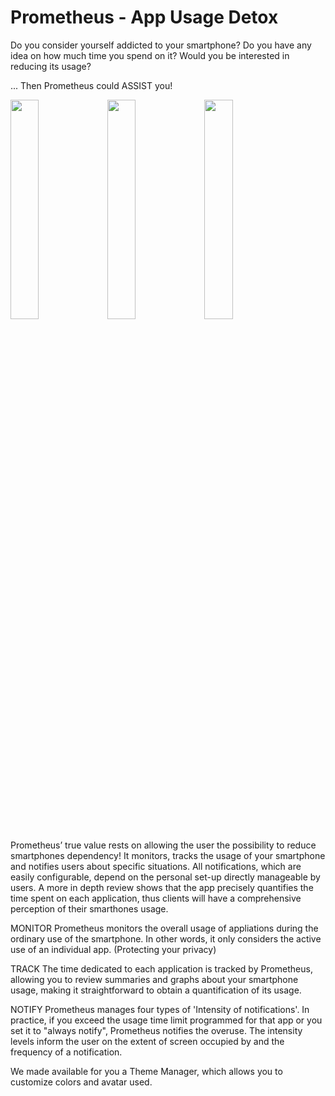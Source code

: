 # Prometheus - App Usage Detox

Do you consider yourself addicted to your smartphone?
Do you have any idea on how much time you spend on it?
Would you be interested in reducing its usage?

... Then Prometheus could ASSIST you!


<div><img src="https://lh3.googleusercontent.com/JSm9h7-Ixn5-n7siXQt8k-6Re0EthBeftZ7apgsTgAjuHFWj2YUSyZFchnYQel131fQd=w2560-h1286-rw" width="30%">
<img src="https://lh3.googleusercontent.com/oDYz5Vbszv201yuaIyV5NY1ud0la6w-tK-86VjSqjwChoDOqnj5HBzfn_8KYCmn8_bnh=w2560-h1184-rw" width="30%">
<img src="https://lh3.googleusercontent.com/lsRq6sAAmy__Aqbc6ZX_xyNBZUPyM-GlEH1daho-6LQpzNRKh5qPx5TbfCN9QP27GJoc=w2560-h1184-rw" width="30%"></div>

Prometheus’ true value rests on allowing the user the possibility to reduce smartphones dependency! 
It monitors, tracks the usage of your smartphone and notifies users about specific situations. All notifications, which are easily configurable, depend on the personal set-up directly manageable by users. A more in depth review shows that the app precisely quantifies the time spent on each application, thus clients will have a comprehensive perception of their smarthones usage.

MONITOR
Prometheus monitors the overall usage of appliations during the ordinary use of the smartphone. In other words, it only considers the active use of an individual app. (Protecting your privacy)

TRACK
The time dedicated to each application is tracked by Prometheus, allowing you to review summaries and graphs about your smartphone usage, making it straightforward to obtain a quantification of its usage.

NOTIFY
Prometheus manages four types of 'Intensity of notifications'. In practice, if you exceed the usage time limit programmed for that app or you set it to "always notify", Prometheus notifies the overuse. The intensity levels inform the user on the extent of screen occupied by and the frequency of a notification.

We made available for you a Theme Manager, which allows you to customize colors and avatar used.
